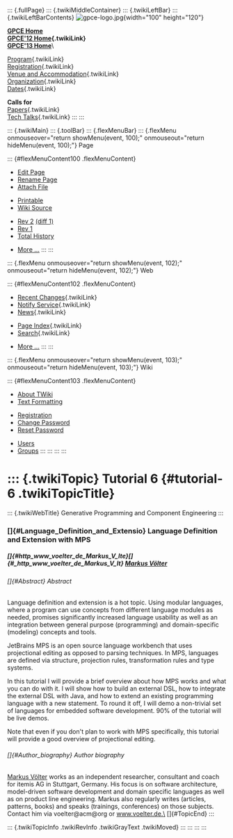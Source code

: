 ::: {.fullPage}
::: {.twikiMiddleContainer}
::: {.twikiLeftBar}
::: {.twikiLeftBarContents}
![gpce-logo.jpg](../pub/GPCE12/WebLeftBar/gpce-logo.jpg){width="100"
height="120"}

**[GPCE Home](http://program-transformation.org/Gpce)**\
**[GPCE\'12 Home](WebHome){.twikiLink}**\
**[GPCE\'13 Home](http://program-transformation.org/GPCE13/WebHome)**\

[Program](ConferenceProgram){.twikiLink}\
[Registration](GpceRegistration){.twikiLink}\
[Venue and Accommodation](VenueAccomodation){.twikiLink}\
[Organization](ConferenceOrganization){.twikiLink}\
[Dates](ImportantDates){.twikiLink}

**Calls for**\
[Papers](CallForPapers){.twikiLink}\
[Tech Talks](CallForTechTalks){.twikiLink}
:::
:::

::: {.twikiMain}
::: {.toolBar}
::: {.flexMenuBar}
::: {.flexMenu onmouseover="return showMenu(event, 100);" onmouseout="return hideMenu(event, 100);"}
Page

::: {#flexMenuContent100 .flexMenuContent}
-   [Edit
    Page](http://www.program-transformation.org/edit/GPCE12/Tutorial6MPS?t=1536828835)
-   [Rename
    Page](http://www.program-transformation.org/rename/GPCE12/Tutorial6MPS)
-   [Attach
    File](http://www.program-transformation.org/attach/GPCE12/Tutorial6MPS)

<!-- -->

-   [Printable](http://www.program-transformation.org/view/GPCE12/Tutorial6MPS?skin=print.pattern)
-   [Wiki
    Source](http://www.program-transformation.org/view/GPCE12/Tutorial6MPS?skin=text&raw=on&contenttype=text/plain)

<!-- -->

-   [Rev
    2](http://www.program-transformation.org/view/GPCE12/Tutorial6MPS?rev=1.2)
    [(diff 1)](http://www.program-transformation.org/rdiff/GPCE12/Tutorial6MPS?rev1=1.2&rev2=1.1)
-   [Rev
    1](http://www.program-transformation.org/view/GPCE12/Tutorial6MPS?rev=1.1)
-   [Total
    History](http://www.program-transformation.org/rdiff/GPCE12/Tutorial6MPS)

<!-- -->

-   [More
    \...](http://www.program-transformation.org/oops/GPCE12/Tutorial6MPS?template=oopsmore&param1=1.2&param2=1.2)
:::
:::

::: {.flexMenu onmouseover="return showMenu(event, 102);" onmouseout="return hideMenu(event, 102);"}
Web

::: {#flexMenuContent102 .flexMenuContent}
-   [Recent Changes](WebChanges){.twikiLink}
-   [Notify Service](WebNotify){.twikiLink}
-   [News](WebNews){.twikiLink}

<!-- -->

-   [Page Index](WebIndex){.twikiLink}
-   [Search](WebSearch){.twikiLink}

<!-- -->

-   [More
    \...](http://www.program-transformation.org/oops/GPCE12/Tutorial6MPS?template=oopsmore&param1=1.2&param2=1.2)
:::
:::

::: {.flexMenu onmouseover="return showMenu(event, 103);" onmouseout="return hideMenu(event, 103);"}
Wiki

::: {#flexMenuContent103 .flexMenuContent}
-   [About
    TWiki](http://www.program-transformation.org/view/TWiki/WebHome)
-   [Text
    Formatting](http://www.program-transformation.org/view/TWiki/TextFormattingRules)

<!-- -->

-   [Registration](http://www.program-transformation.org/view/TWiki/TWikiRegistration)
-   [Change
    Password](http://www.program-transformation.org/view/TWiki/ChangePassword)
-   [Reset
    Password](http://www.program-transformation.org/view/TWiki/ResetPassword)

<!-- -->

-   [Users](http://www.program-transformation.org/view/Main/TWikiUsers)
-   [Groups](http://www.program-transformation.org/view/Main/TWikiGroups)
:::
:::
:::
:::

::: {.twikiTopic}
Tutorial 6 {#tutorial-6 .twikiTopicTitle}
==========

::: {.twikiWebTitle}
Generative Programming and Component Engineering
:::

### []{#Language_Definition_and_Extensio} Language Definition and Extension with MPS

##### []{#http_www_voelter_de_Markus_V_lte}[]{#_http_www_voelter_de_Markus_V_lt} [Markus Völter](http://www.voelter.de/)

###### []{#Abstract} Abstract

Language definition and extension is a hot topic. Using modular
languages, where a program can use concepts from different language
modules as needed, promises significantly increased language usability
as well as an integration between general purpose (programming) and
domain-specific (modeling) concepts and tools.

JetBrains MPS is an open source language workbench that uses
projectional editing as opposed to parsing techniques. In MPS, languages
are defined via structure, projection rules, transformation rules and
type systems.

In this tutorial I will provide a brief overview about how MPS works and
what you can do with it. I will show how to build an external DSL, how
to integrate the external DSL with Java, and how to extend an existing
programming language with a new statement. To round it off, I will demo
a non-trivial set of languages for embedded software development. 90% of
the tutorial will be live demos.

Note that even if you don\'t plan to work with MPS specifically, this
tutorial will provide a good overview of projectional editing.

###### []{#Author_biography} Author biography

[Markus Völter](http://www.voelter.de/) works as an independent
researcher, consultant and coach for itemis AG in Stuttgart, Germany.
His focus is on software architecture, model-driven software development
and domain specific languages as well as on product line engineering.
Markus also regularly writes (articles, patterns, books) and speaks
(trainings, conferences) on those subjects. Contact him via
voelter\@acm\@org or www.voelter.de.\
[]{#TopicEnd}
:::

::: {.twikiTopicInfo .twikiRevInfo .twikiGrayText .twikiMoved}
:::
:::
:::
:::
